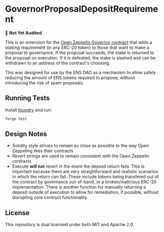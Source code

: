# GovernorProposalDepositRequirement
:rotating_light: **Not Yet Audited**

This is an extension for the [Open Zeppelin Governor contract](https://docs.openzeppelin.com/contracts/4.x/api/governance#Governor) that adds a staking requirement (in any ERC-20 token) to those that want to make a proposal to governance. If the proposal succeeds, the stake is returned to the proposal on execution. If it is defeated, the stake is slashed and can be withdrawn to an address of the contract's choosing.

This was designed for use by the ENS DAO as a mechanism to allow safely reducing the amount of ENS tokens required to propose, without introducing the risk of spam proposals.

## Running Tests
Install [foundry](https://getfoundry.sh/) and run:

```bash
forge test
```

## Design Notes

- Solidity style strives to remain as close as possible to the way Open Zeppeling likes their contracts
- Revert strings are used to remain consistent with the Open Zeppelin contracts
- Execute **will not** revert in the event the deposit return fails. This is important because there are very straightforward and realistic scenarios in which the return can fail. These include tokens being transfered out of the contract by governance out-of-band, or a broken/malicious ERC-20 implementation. There is another function for manually returning a deposit outside of execution to allow for remediation, if possible, without disrupting core contract functionality.

## License
This repository is dual licensed under both MIT and Apache 2.0.
